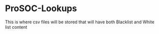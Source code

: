 # ProSOC-Lookups
This is where csv files will be stored that will have both Blacklist and White list content
